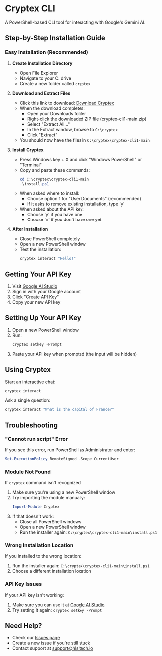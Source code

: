 # Cryptex CLI

A PowerShell-based CLI tool for interacting with Google's Gemini AI.

## Step-by-Step Installation Guide

### Easy Installation (Recommended)

1. **Create Installation Directory**
   - Open File Explorer
   - Navigate to your C: drive
   - Create a new folder called `cryptex`

2. **Download and Extract Files**
   - Click this link to download: [Download Cryptex](https://github.com/hlsitechio/cryptex-cli1/archive/refs/heads/main.zip)
   - When the download completes:
     - Open your Downloads folder
     - Right-click the downloaded ZIP file (cryptex-cli1-main.zip)
     - Select "Extract All..."
     - In the Extract window, browse to `C:\cryptex`
     - Click "Extract"
   - You should now have the files in `C:\cryptex\cryptex-cli1-main`

3. **Install Cryptex**
   - Press Windows key + X and click "Windows PowerShell" or "Terminal"
   - Copy and paste these commands:
     ```powershell
     cd C:\cryptex\cryptex-cli1-main
     .\install.ps1
     ```
   - When asked where to install:
     - Choose option 1 for "User Documents" (recommended)
     - If it asks to remove existing installation, type 'y'
   - When asked about the API key:
     - Choose 'y' if you have one
     - Choose 'n' if you don't have one yet

4. **After Installation**
   - Close PowerShell completely
   - Open a new PowerShell window
   - Test the installation:
     ```powershell
     cryptex interact "Hello!"
     ```

## Getting Your API Key

1. Visit [Google AI Studio](https://makersuite.google.com/app/apikey)
2. Sign in with your Google account
3. Click "Create API Key"
4. Copy your new API key

## Setting Up Your API Key

1. Open a new PowerShell window
2. Run:
   ```powershell
   cryptex setkey -Prompt
   ```
3. Paste your API key when prompted (the input will be hidden)

## Using Cryptex

Start an interactive chat:
```powershell
cryptex interact
```

Ask a single question:
```powershell
cryptex interact "What is the capital of France?"
```

## Troubleshooting

### "Cannot run script" Error
If you see this error, run PowerShell as Administrator and enter:
```powershell
Set-ExecutionPolicy RemoteSigned -Scope CurrentUser
```

### Module Not Found
If `cryptex` command isn't recognized:
1. Make sure you're using a new PowerShell window
2. Try importing the module manually:
   ```powershell
   Import-Module Cryptex
   ```
3. If that doesn't work:
   - Close all PowerShell windows
   - Open a new PowerShell window
   - Run the installer again: `C:\cryptex\cryptex-cli1-main\install.ps1`

### Wrong Installation Location
If you installed to the wrong location:
1. Run the installer again: `C:\cryptex\cryptex-cli1-main\install.ps1`
2. Choose a different installation location

### API Key Issues
If your API key isn't working:
1. Make sure you can use it at [Google AI Studio](https://makersuite.google.com/app/apikey)
2. Try setting it again: `cryptex setkey -Prompt`

## Need Help?

- Check our [Issues page](https://github.com/hlsitechio/cryptex-cli1/issues)
- Create a new issue if you're still stuck
- Contact support at [support@hlsitech.io](mailto:support@hlsitech.io)